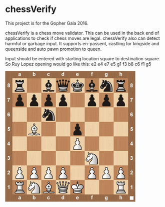 # chessVerify
This project is for the Gopher Gala 2016.

chessVerify is a chess move validator. This can be used in the back end of applications to check if chess moves are legal.
chessVerify also can detect harmful or garbage input. It supports en-passent, castling for kingside and queenside and auto pawn promotion to queen.

Input should be entered with starting location square to destination square. So Ruy Lopez opening would go like this:
e2 e4
e7 e5
g1 f3
b8 c6
f1 g5

![Alt text](/img/ruylopez.jpg?raw=true "Ruy Lopez Opening")
